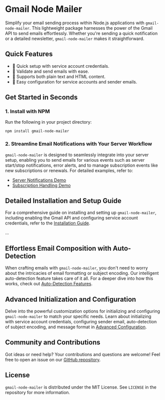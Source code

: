 
# Gmail Node Mailer

Simplify your email sending process within Node.js applications with `gmail-node-mailer`. This lightweight package harnesses the power of the Gmail API to send emails effortlessly. Whether you're sending a quick notification or a detailed newsletter, `gmail-node-mailer` makes it straightforward.

## Quick Features

- 🚀 Quick setup with service account credentials.
- 📧 Validate and send emails with ease.
- 🎨 Supports both plain text and HTML content.
- 🔧 Easy configuration for service accounts and sender emails.

## Get Started in Seconds

### 1. Install with NPM

Run the following in your project directory:

```bash
npm install gmail-node-mailer
```

### 2. Streamline Email Notifications with Your Server Workflow

`gmail-node-mailer` is designed to seamlessly integrate into your server setup, enabling you to send emails for various events such as server start/stop notifications, error alerts, and to manage subscription events like new subscriptions or renewals. For detailed examples, refer to:

- [Server Notifications Demo](./examples/ServerNotificationsDemo.md)
- [Subscription Handling Demo](./examples/SubscriptionHandlingDemo.md)

## Detailed Installation and Setup Guide

For a comprehensive guide on installing and setting up `gmail-node-mailer`, including enabling the Gmail API and configuring service account credentials, refer to the [Installation Guide](./examples/installation.md).

...

## Effortless Email Composition with Auto-Detection

When crafting emails with `gmail-node-mailer`, you don't need to worry about the intricacies of email formatting or subject encoding. Our intelligent auto-detection feature takes care of it all. For a deeper dive into how this works, check out [Auto-Detection Features](./examples/AutoDetectionFeatures.md).

## Advanced Initialization and Configuration

Delve into the powerful customization options for initializing and configuring `gmail-node-mailer` to match your specific needs. Learn about initializing with service account credentials, configuring sender email, auto-detection of subject encoding, and message format in [Advanced Configuration](./examples/AdvancedConfiguration.md).

## Community and Contributions

Got ideas or need help? Your contributions and questions are welcome! Feel free to open an issue on our [GitHub repository](https://github.com/your-repo/gmail-node-mailer).

## License

`gmail-node-mailer` is distributed under the MIT License. See `LICENSE` in the repository for more information.
